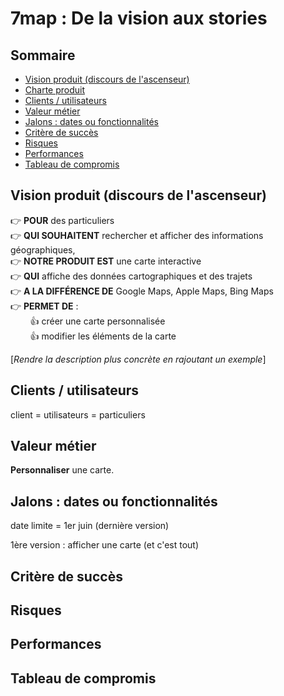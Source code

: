 # 7map : De la vision aux stories

## Sommaire

- [Vision produit (discours de l'ascenseur)](https://github.com/l3alr0g/7map/blob/main/doc/charte%20produit.md#vision-produit-discours-de-lascenseur)
- [Charte produit](https://github.com/l3alr0g/7map/blob/main/doc/charte%20produit.md#charte-produit)
- [Clients / utilisateurs](https://github.com/l3alr0g/7map/blob/main/doc/charte%20produit.md#clients--utilisateurs)
- [Valeur métier](https://github.com/l3alr0g/7map/blob/main/doc/charte%20produit.md#valeur-m%C3%A9tier)
- [Jalons : dates ou fonctionnalités](https://github.com/l3alr0g/7map/blob/main/doc/charte%20produit.md#jalons--dates-ou-fonctionnalit%C3%A9s)
- [Critère de succès](https://github.com/l3alr0g/7map/blob/main/doc/charte%20produit.md#crit%C3%A8re-de-succ%C3%A8s)
- [Risques](https://github.com/l3alr0g/7map/blob/main/doc/charte%20produit.md#risques)
- [Performances](https://github.com/l3alr0g/7map/blob/main/doc/charte%20produit.md#performances)
- [Tableau de compromis](https://github.com/l3alr0g/7map/blob/main/doc/charte%20produit.md#tableau-de-compromis)

## Vision produit (discours de l'ascenseur)

👉 **POUR** des particuliers  
👉 **QUI SOUHAITENT** rechercher et afficher des informations géographiques,  
👉 **NOTRE PRODUIT EST** une carte interactive  
👉 **QUI** affiche des données cartographiques et des trajets  
👉 **A LA DIFFÉRENCE DE** Google Maps, Apple Maps, Bing Maps  
👉 **PERMET DE** :  
&nbsp;&nbsp;&nbsp;&nbsp;&nbsp;&nbsp;&nbsp;&nbsp;👍 créer une carte personnalisée  
&nbsp;&nbsp;&nbsp;&nbsp;&nbsp;&nbsp;&nbsp;&nbsp;👍 modifier les éléments de la carte  

[*Rendre la description plus concrète en rajoutant un exemple*]

## Clients / utilisateurs

client = utilisateurs = particuliers

## Valeur métier

**Personnaliser** une carte.

## Jalons : dates ou fonctionnalités

date limite = 1er juin (dernière version)

1ère version : afficher une carte (et c'est tout)

## Critère de succès

## Risques

## Performances

## Tableau de compromis

